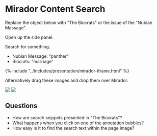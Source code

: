 # Mirador Content Search

Replace the object below with "The Biocrats" or the issue of the "Nubian Message".

Open up the side panel.

Search for something.
- Nubian Message: "panther"
- Biocrats: "marriage"

<!-- #todo:450 find a good search in the biocrats -->

{% include "../includes/presentation/mirador-iframe.html" %}

Alternatively drag these images and drop them over Mirador:

[![](https://dlcs.io/iiif-img/wellcome/1/b3ec346f-71bf-4bb1-a7f1-1cad996fa0d4/full/175,/0/default.jpg)](https://wellcomelibrary.org/item/b18035978?manifest=https%3A%2F%2Fwellcomelibrary.org%2Fiiif%2Fb18035978%2Fmanifest) [![](https://iiif.lib.ncsu.edu/iiif/nubian-message-2003-04-01_0001/full/175,/0/default.jpg)](https://d.lib.ncsu.edu/collections/catalog/nubian-message-2003-04-01?manifest=https%3A%2F%2Fd.lib.ncsu.edu%2Fcollections%2Fcatalog%2Fnubian-message-2003-04-01%2Fmanifest)

## Questions

- How are search snippets presented in "The Biocrats"?
- What happens when you click on one of the annotation bubbles?
- How easy is it to find the search text within the page image?
